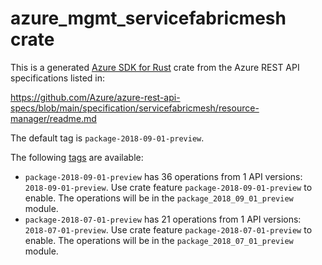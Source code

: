 # azure_mgmt_servicefabricmesh crate

This is a generated [Azure SDK for Rust](https://github.com/Azure/azure-sdk-for-rust) crate from the Azure REST API specifications listed in:

https://github.com/Azure/azure-rest-api-specs/blob/main/specification/servicefabricmesh/resource-manager/readme.md

The default tag is `package-2018-09-01-preview`.

The following [tags](https://github.com/Azure/azure-sdk-for-rust/blob/main/services/tags.md) are available:

- `package-2018-09-01-preview` has 36 operations from 1 API versions: `2018-09-01-preview`. Use crate feature `package-2018-09-01-preview` to enable. The operations will be in the `package_2018_09_01_preview` module.
- `package-2018-07-01-preview` has 21 operations from 1 API versions: `2018-07-01-preview`. Use crate feature `package-2018-07-01-preview` to enable. The operations will be in the `package_2018_07_01_preview` module.